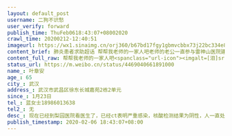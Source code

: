 ```yaml
---
layout: default_post
username: 二狗不识愁
user_verify: forward
publish_time: ThuFeb0618:43:07+08002020
crawl_time: 20200212-12:40:51
imageurl: https://wx1.sinaimg.cn/orj360/b67bd17fgy1gbmvcbbx73j22bc334e85.jpg,https://wx2.sinaimg.cn/orj360/b67bd17fgy1gbmvb8xxifj227t2i6npe.jpg
content_brief: 肺炎患者求助超话 帮帮我老师的一家人吧老师的老公一直参与雷神山医院建设，哪怕老爸生病在床还一直驻扎在雷神山建设基地，结果现在父亲双肺感染严重病危，居然没有任何医院接收住院，这让这些不顾一切冲在防疫前线的病人家属如何想？！【姓名】叶章安【年龄】65【所在城市】武汉【所 ...全文
content_full_raw: 帮帮我老师的一家人吧<spanclass="url-icon"><imgalt=[泪]src="//h5.sinaimg.cn/m/emoticon/icon/default/d_lei-1b4b02f8b1.png"style="width:1em;height:1em;"/></span><spanclass="url-icon"><imgalt=[泪]src="//h5.sinaimg.cn/m/emoticon/icon/default/d_lei-1b4b02f8b1.png"style="width:1em;height:1em;"/></span>老师的老公一直参与雷神山医院建设，哪怕老爸生病在床还一直驻扎在雷神山建设基地，结果现在父亲双肺感染严重病危，居然没有任何医院接收住院，这让这些不顾一切冲在防疫前线的病人家属如何想？！<br/>【姓名】叶章安<br/>【年龄】65<br/>【所在城市】武汉<br/>【所在小区、社区】武汉市武昌区徐东长城嘉苑2栋2单元<br/>【患病时间】1月23日<br/>【联系方式】蓝女士18986013638<br/>【其他紧急联系人】无<br/>【病情描述】现在已经到梨园医院看医生了，已经ct表明严重感染，核酸检测结果为阴性，人一直处于高烧状态，全身无力，呼吸困难，目前和家人住在一起，老伴也感染了，有恶化的趋势，家中还有两个孩子
status_url: https://m.weibo.cn/status/4469040661891000
name_: 叶章安
age_: 65
city_: 武汉
address_: 武汉市武昌区徐东长城嘉苑2栋2单元
since_: 1月23日
tel_: 蓝女士18986013638
tel2_: 无
desc_: 现在已经到梨园医院看医生了，已经ct表明严重感染，核酸检测结果为阴性，人一直处于高烧状态，全身无力，呼吸困难，目前和家人住在一起，老伴也感染了，有恶化的趋势，家中还有两个孩子
publish_timestamp: 2020-02-06 18:43:07+08:00
---
```

